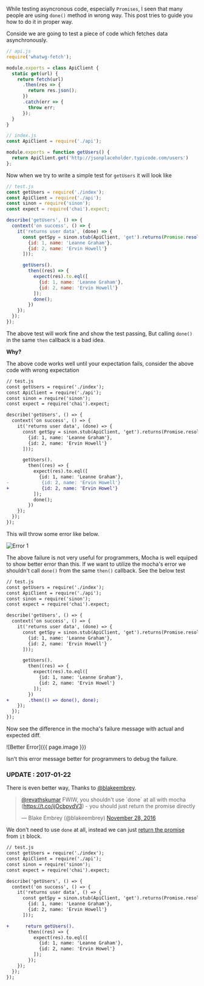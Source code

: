 <!--


---
 'JavaScript : Proper way to use done() while testing promises with mocha'
excerpt: "JavaScript : Proper way to use done() while testing promises with mocha"
date: 2016-11-27 00:00:00 IST
updated: 2016-11-27 00:00:00 IST
categories: javascript, promises
tags: javascript, promises
image: 'http://i653.photobucket.com/albums/uu253/revathskumar/Coderepo/2016/11/Screenshot%20from%202016-11-27%2022-23-48_zpsgqrcxsds.png'
---

-->
<!DOCTYPE html>
<html>

<head>
  <title>basic-git-workflow</title>
  <meta charset="utf-8">
  <meta name="viewport" content="width=device-width, initial-scale=1.0">


  <link rel="stylesheet" href="./css/bootstrap.css">
  <link rel="stylesheet" href="./css/bootstrap.grid.css">
  <link rel="stylesheet" href="./css/bootstrap.min.css">
  <link rel="stylesheet" href="./css/bootstrap-reboot.min.css">
  <link rel="stylesheet" href="./css/bootstrap.css.map">
  <link rel="stylesheet" href="./css/blog-home.css">
  <link rel="stylesheet" href="./css/prism.css">
  <script async defer src="./css/prism.js"></script>
</head>

<body>

While testing asyncronous code, especially `Promises`, I seen that many people are using
`done()` method in wrong way. This post tries to guide you how to do it in proper way.

Conside we are going to test a piece of code which fetches data asynchronously.

~~~ js
// api.js
require('whatwg-fetch');

module.exports = class ApiClient {
  static get(url) {
    return fetch(url)
      .then(res => {
        return res.json();
      })
      .catch(err => {
        throw err;
      });
  }
}
~~~


~~~ js
// index.js
const ApiClient = require('./api');

module.exports = function getUsers() {
  return ApiClient.get('http://jsonplaceholder.typicode.com/users')
};
~~~

Now when we try to write a simple test for `getUsers` it will look like

~~~ js
// test.js
const getUsers = require('./index');
const ApiClient = require('./api');
const sinon = require('sinon');
const expect = require('chai').expect;

describe('getUsers', () => {
  context('on success', () => {
    it('returns user data', (done) => {
      const getSpy = sinon.stub(ApiClient, 'get').returns(Promise.resolve([
        {id: 1, name: 'Leanne Graham'},
        {id: 2, name: 'Ervin Howell'}
      ]));

      getUsers().
        then((res) => {
          expect(res).to.eql([
            {id: 1, name: 'Leanne Graham'},
            {id: 2, name: 'Ervin Howell'}
          ]); 
          done();
        })  
    }); 
  }); 
});
~~~

The above test will work fine and show the test passing, But calling `done()` in the same `then` callback is a bad idea.

**Why?**

The above code works well until your expectation fails, consider the above code with wrong expectation

~~~ diff
// test.js
const getUsers = require('./index');
const ApiClient = require('./api');
const sinon = require('sinon');
const expect = require('chai').expect;

describe('getUsers', () => {
  context('on success', () => {
    it('returns user data', (done) => {
      const getSpy = sinon.stub(ApiClient, 'get').returns(Promise.resolve([
        {id: 1, name: 'Leanne Graham'},
        {id: 2, name: 'Ervin Howell'}
      ]));

      getUsers().
        then((res) => {
          expect(res).to.eql([
            {id: 1, name: 'Leanne Graham'},
-            {id: 2, name: 'Ervin Howell'}
+            {id: 2, name: 'Ervin Howel'}
          ]); 
          done();
        })  
    }); 
  }); 
});
~~~

This will throw some error like below. 

![Error 1](http://i653.photobucket.com/albums/uu253/revathskumar/Coderepo/2016/11/Screenshot%20from%202016-11-27%2022-22-36_zpsxvu1kuqh.png)

The above failure is not very useful for programmers, Mocha is well equiped to show better error than this. If we want to utilize the 
mocha's error we shouldn't call `done()` from the same `then()` callback. See the below test

~~~ diff
// test.js
const getUsers = require('./index');
const ApiClient = require('./api');
const sinon = require('sinon');
const expect = require('chai').expect;

describe('getUsers', () => {
  context('on success', () => {
    it('returns user data', (done) => {
      const getSpy = sinon.stub(ApiClient, 'get').returns(Promise.resolve([
        {id: 1, name: 'Leanne Graham'},
        {id: 2, name: 'Ervin Howell'}
      ]));

      getUsers().
        then((res) => {
          expect(res).to.eql([
            {id: 1, name: 'Leanne Graham'},
            {id: 2, name: 'Ervin Howel'}
          ]); 
        })
+       .then(() => done(), done);
    }); 
  }); 
});
~~~

Now see the difference in the mocha's failure message with actual and expected diff. 

![Better Error]({{ page.image }})

Isn't this error message better for programmers to debug the failure. 

### UPDATE : 2017-01-22

There is even better way, Thanks to [@blakeembrey](https://twitter.com/blakeembrey).

<blockquote class="twitter-tweet" data-lang="en"><p lang="en" dir="ltr"><a href="https://twitter.com/revathskumar">@revathskumar</a> FWIW, you shouldn&#39;t use `done` at all with mocha (<a href="https://t.co/ijOcbpydV3">https://t.co/ijOcbpydV3</a>) - you should just return the promise directly</p>&mdash; Blake Embrey (@blakeembrey) <a href="https://twitter.com/blakeembrey/status/803386495180472320">November 28, 2016</a></blockquote>
<script async src="//platform.twitter.com/widgets.js" charset="utf-8"></script>

We don't need to use `done` at all, instead we can just [return the promise](http://mochajs.org/#working-with-promises) from `it` block.

~~~ diff
// test.js
const getUsers = require('./index');
const ApiClient = require('./api');
const sinon = require('sinon');
const expect = require('chai').expect;

describe('getUsers', () => {
  context('on success', () => {
    it('returns user data', () => {
      const getSpy = sinon.stub(ApiClient, 'get').returns(Promise.resolve([
        {id: 1, name: 'Leanne Graham'},
        {id: 2, name: 'Ervin Howell'}
      ]));

+      return getUsers().
        then((res) => {
          expect(res).to.eql([
            {id: 1, name: 'Leanne Graham'},
            {id: 2, name: 'Ervin Howel'}
          ]);
        });
    });
  });
});
~~~
